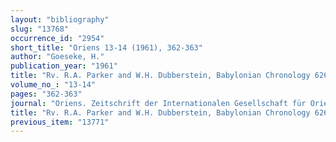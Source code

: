 ```yaml
---
layout: "bibliography"
slug: "13768"
occurrence_id: "2954"
short_title: "Oriens 13-14 (1961), 362-363"
author: "Goeseke, H."
publication_year: "1961"
title: "Rv. R.A. Parker and W.H. Dubberstein, Babylonian Chronology 626 B.C. - A.D. 75 (1956)"
volume_no_: "13-14"
pages: "362-363"
journal: "Oriens. Zeitschrift der Internationalen Gesellschaft für Orientforschung"
title: "Rv. R.A. Parker and W.H. Dubberstein, Babylonian Chronology 626 B.C. - A.D. 75 (1956)"
previous_item: "13771"
---
```


